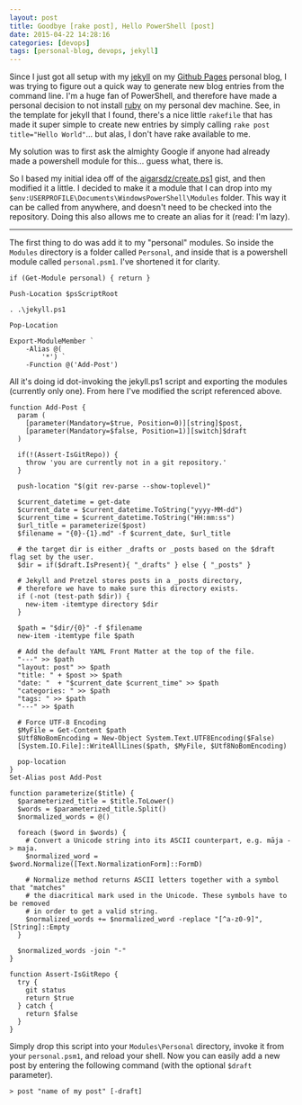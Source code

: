 ```yaml
---
layout: post
title: Goodbye [rake post], Hello PowerShell [post]
date: 2015-04-22 14:28:16
categories: [devops]
tags: [personal-blog, devops, jekyll]
---
```


Since I just got all setup with my [jekyll](http://jekyllrb.com/) on my [Github Pages](https://pages.github.com) personal blog, I was trying to figure out a quick way to generate new blog entries from the command line. I'm a huge fan of PowerShell, and therefore have made a personal decision to not install [ruby](https://www.ruby-lang.org/en/) on my personal dev machine. See, in the template for jekyll that I found, there's a nice little `rakefile` that has made it super simple to create new entries by simply calling `rake post title="Hello World"`... but alas, I don't have rake available to me.

My solution was to first ask the almighty Google if anyone had already made a powershell module for this... guess what, there is.

So I based my initial idea off of the [aigarsdz/create.ps1](https://gist.github.com/aigarsdz/6071059) gist, and then modified it a little. I decided to make it a module that I can drop into my `$env:USERPROFILE\Documents\WindowsPowerShell\Modules` folder. This way it can be called from anywhere, and doesn't need to be checked into the repository. Doing this also allows me to create an alias for it (read: I'm lazy).

-----

The first thing to do was add it to my "personal" modules. So inside the `Modules` directory is a folder called `Personal`, and inside that is a powershell module called `personal.psm1`. I've shortened it for clarity.

<!-- language: lang-posh -->

    if (Get-Module personal) { return }

    Push-Location $psScriptRoot

    . .\jekyll.ps1

    Pop-Location

    Export-ModuleMember `
        -Alias @(
            '*') `
        -Function @('Add-Post')

All it's doing id dot-invoking the jekyll.ps1 script and exporting the modules (currently only one). From here I've modified the script referenced above.

    function Add-Post {
      param (
        [parameter(Mandatory=$true, Position=0)][string]$post,
        [parameter(Mandatory=$false, Position=1)][switch]$draft
      )

      if(!(Assert-IsGitRepo)) {
        throw 'you are currently not in a git repository.'
      }   
      
      push-location "$(git rev-parse --show-toplevel)"

      $current_datetime = get-date
      $current_date = $current_datetime.ToString("yyyy-MM-dd")
      $current_time = $current_datetime.ToString("HH:mm:ss")
      $url_title = parameterize($post)
      $filename = "{0}-{1}.md" -f $current_date, $url_title
       
      # the target dir is either _drafts or _posts based on the $draft flag set by the user.
      $dir = if($draft.IsPresent){ "_drafts" } else { "_posts" }

      # Jekyll and Pretzel stores posts in a _posts directory,
      # therefore we have to make sure this directory exists.
      if (-not (test-path $dir)) {
        new-item -itemtype directory $dir
      }
       
      $path = "$dir/{0}" -f $filename
      new-item -itemtype file $path
       
      # Add the default YAML Front Matter at the top of the file.
      "---" >> $path
      "layout: post" >> $path
      "title: " + $post >> $path
      "date: "  + "$current_date $current_time" >> $path
      "categories: " >> $path
      "tags: " >> $path
      "---" >> $path

      # Force UTF-8 Encoding
      $MyFile = Get-Content $path
      $Utf8NoBomEncoding = New-Object System.Text.UTF8Encoding($False)
      [System.IO.File]::WriteAllLines($path, $MyFile, $Utf8NoBomEncoding)

      pop-location
    }
    Set-Alias post Add-Post

    function parameterize($title) {
      $parameterized_title = $title.ToLower()
      $words = $parameterized_title.Split()
      $normalized_words = @()
      
      foreach ($word in $words) {
        # Convert a Unicode string into its ASCII counterpart, e.g. māja -> maja.
        $normalized_word = $word.Normalize([Text.NormalizationForm]::FormD)
        
        # Normalize method returns ASCII letters together with a symbol that "matches"
        # the diacritical mark used in the Unicode. These symbols have to be removed
        # in order to get a valid string.
        $normalized_words += $normalized_word -replace "[^a-z0-9]", [String]::Empty
      }
      
      $normalized_words -join "-"
    }

    function Assert-IsGitRepo {
      try {
        git status
        return $true
      } catch {
        return $false
      }
    }

Simply drop this script into your `Modules\Personal` directory, invoke it from your `personal.psm1`, and reload your shell. Now you can easily add a new post by entering the following command (with the optional `$draft` parameter).

    > post "name of my post" [-draft]